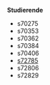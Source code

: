 **Studierende**

<!--

 Aufgabenbereich    | Rufzeichen | Bibl.-Nr.
:-------------------|:----------:|----------:
 Projektleitung     | -          | -
 Analyse            | -          | -
 Entwurf            | -          | -
 Implementation     | -          | -
 Dokumentation      | -          | -
 Qualitätssicherung | -          | -
 Datenbank          | -          | -
 Test               | -          | -

-->

* s70275
* s70353
* s70362
* s70384
* s70406
* [s72785](http://github.com/s72785/)
* s72806
* s72829

<!-- Auflösung nochmal nachdem Doku (README) bearbeitet wurde mit Wunsch-URL/-Name etc. -->
